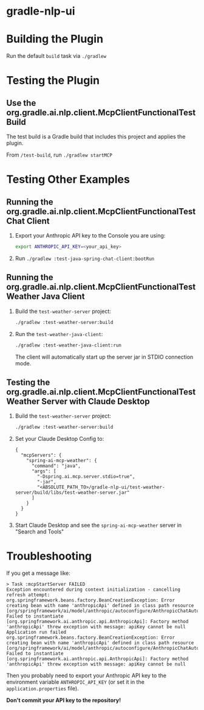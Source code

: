 # gradle-nlp-ui

# Building the Plugin

Run the default `build` task via `./gradlew`

# Testing the Plugin

## Use the org.gradle.ai.nlp.client.McpClientFunctionalTest Build
The test build is a Gradle build that includes this project and applies the plugin.

From `/test-build`, run `./gradlew startMCP`

# Testing Other Examples

## Running the org.gradle.ai.nlp.client.McpClientFunctionalTest Chat Client
1. Export your Anthropic API key to the Console you are using:
   ```bash
   export ANTHROPIC_API_KEY=<your_api_key>
   ```
2. Run `./gradlew :test-java-spring-chat-client:bootRun`

## Running the org.gradle.ai.nlp.client.McpClientFunctionalTest Weather Java Client
1. Build the `test-weather-server` project:
   ```bash
   ./gradlew :test-weather-server:build
   ```
2. Run the `test-weather-java-client`:
   ```bash
   ./gradlew :test-weather-java-client:run
   ```
   The client will automatically start up the server jar in STDIO connection mode.

## Testing the org.gradle.ai.nlp.client.McpClientFunctionalTest Weather Server with Claude Desktop
1. Build the `test-weather-server` project:
   ```bash
   ./gradlew :test-weather-server:build
   ```
2. Set your Claude Desktop Config to:
   ```
   {
     "mcpServers": {
       "spring-ai-mcp-weather": {
         "command": "java",
         "args": [
           "-Dspring.ai.mcp.server.stdio=true",
           "-jar",
           "<ABSOLUTE_PATH_TO>/gradle-nlp-ui/test-weather-server/build/libs/test-weather-server.jar"
         ]
       }
     }
   }
   ```
3. Start Claude Desktop and see the `spring-ai-mcp-weather` server in "Search and Tools"


# Troubleshooting

If you get a message like:
```
> Task :mcpStartServer FAILED
Exception encountered during context initialization - cancelling refresh attempt: org.springframework.beans.factory.BeanCreationException: Error creating bean with name 'anthropicApi' defined in class path resource [org/springframework/ai/model/anthropic/autoconfigure/AnthropicChatAutoConfiguration.class]: Failed to instantiate [org.springframework.ai.anthropic.api.AnthropicApi]: Factory method 'anthropicApi' threw exception with message: apiKey cannot be null
Application run failed
org.springframework.beans.factory.BeanCreationException: Error creating bean with name 'anthropicApi' defined in class path resource [org/springframework/ai/model/anthropic/autoconfigure/AnthropicChatAutoConfiguration.class]: Failed to instantiate [org.springframework.ai.anthropic.api.AnthropicApi]: Factory method 'anthropicApi' threw exception with message: apiKey cannot be null
```

Then you probably need to export your Anthropic API key to the environment variable `ANTHROPIC_API_KEY` (or set it in the `application.properties` file).

**Don't commit your API key to the repository!**
